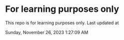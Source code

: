 # For learning purposes only
This repo is for learning purposes only.
Last updated at

Sunday, November 26, 2023 1:27:09 AM

